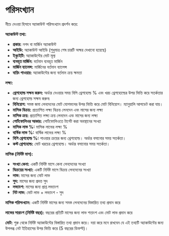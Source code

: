 # **পরিসংখ্যান**

নীচে দেওয়া হিসাবে অ্যাকাউন্ট পরিসংখ্যান প্রদর্শন করে:

**অ্যাকাউন্ট তথ্য:**
  - **প্রকার:** নগদ বা মার্জিন অ্যাকাউন্ট
  - **আইডি:** অ্যাকাউন্ট আইডি (শুধুমাত্র শেষ চারটি অক্ষর দেখানো হয়েছে)
  - **ইক্যুইটি:** অ্যাকাউন্টের মোট মূল্য
  - **ব্যবহৃত মার্জিন:** বর্তমান ব্যবহৃত মার্জিন
  - **মার্জিন ব্যালেন্স:** মার্জিনের বর্তমান ব্যালেন্স
  - **বায়িং পাওয়ার:** অ্যাকাউন্টের জন্য বর্তমান ক্রয় ক্ষমতা

**লক্ষ্য:**
  - **থ্রেশহোল্ড সক্ষম করুন:** অর্ডার দেওয়ার সময় বিপি থ্রেশহোল্ড % এবং খরচ থ্রেশহোল্ডের উপর ভিত্তি করে সতর্কতার জন্য থ্রেশহোল্ড সক্ষম করুন৷
  - **বিনিয়োগ:** সমস্ত জমা লেনদেনের মোট যোগফলের উপর ভিত্তি করে মোট বিনিয়োগ। ম্যানুয়ালি আপডেট করা যায়।
  - **মাসিক বিক্রয়:** প্রত্যাশিত লক্ষ্য বিক্রয় লেনদেন এবং মাসের জন্য লক্ষ্য
  - **মাসিক ক্রয়:** প্রত্যাশিত লক্ষ্য ক্রয় লেনদেন এবং মাসের জন্য লক্ষ্য
  - **পোর্টফোলিওর আকার:** পোর্টফোলিওতে টার্গেট করা অবস্থানের সংখ্যা
  - **মাসিক লাভ %:** মাসিক লাভের লক্ষ্য %
  - **বার্ষিক লাভ %:** বার্ষিক লাভের লক্ষ্য %
  - **বিপি থ্রেশহোল্ড %:** পাওয়ার ক্রয়ের জন্য থ্রেশহোল্ড। অর্ডার বসানোর সময় সতর্কতা।
  - **কস্ট থ্রেশহোল্ড:** মোট খরচের থ্রেশহোল্ড। অর্ডার বসানোর সময় সতর্কতা।

**মাসিক (নির্দিষ্ট মাস):**
  - **সংখ্যা কেনা:** একটি নির্দিষ্ট মাসে কেনা লেনদেনের সংখ্যা
  - **বিক্রয়ের সংখ্যা:** একটি নির্দিষ্ট মাসে বিক্রয় লেনদেনের সংখ্যা
  - **লাভ:** মাসের জন্য মোট লাভ
  - **সুদ:** মাসের জন্য প্রদত্ত সুদ
  - **লভ্যাংশ:** মাসের জন্য প্রাপ্ত লভ্যাংশ
  - **নিট লাভ:** মোট লাভ + লভ্যাংশ - সুদ

**মাসিক পরিসংখ্যান:**
  একটি নির্দিষ্ট মাসের জন্য সমস্ত লেনদেনের বিস্তারিত তথ্য প্রদান করে
  
**লাভের সারাংশ (নির্দিষ্ট বছর):**
  বছরের প্রতিটি মাসের জন্য লাভ শতাংশ এবং মোট লাভ প্রদান করে
  
**মোট:**
  শুরু থেকে নির্দিষ্ট অ্যাকাউন্টের বিস্তারিত তথ্য প্রদান করে।
  দয়া করে মনে রাখবেন যে এই তথ্যটি অ্যাকাউন্টের জন্য উপলব্ধ নেট ইতিহাসের উপর ভিত্তি করে (5 বছরের ডিফল্ট)।
  

